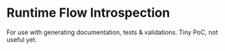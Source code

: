 Runtime Flow Introspection
==========================

For use with generating documentation, tests & validations. Tiny PoC, not useful yet.
